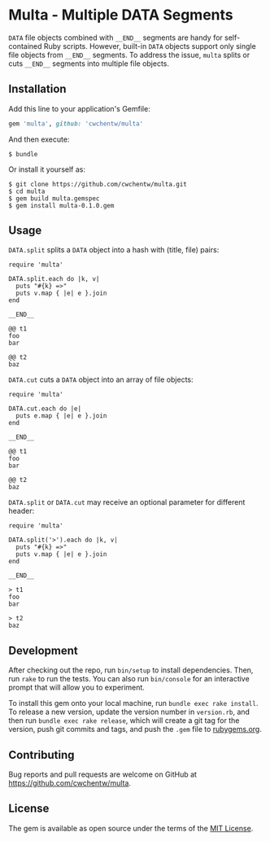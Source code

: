 # Multa - Multiple DATA Segments

``DATA`` file objects combined with ``__END__`` segments are handy for self-contained Ruby scripts. However, built-in ``DATA`` objects support only single file objects from ``__END__`` segments. To address the issue, `multa` splits or cuts ``__END__`` segments into multiple file objects.

## Installation

Add this line to your application's Gemfile:

```ruby
gem 'multa', github: 'cwchentw/multa'
```

And then execute:

    $ bundle

Or install it yourself as:

    $ git clone https://github.com/cwchentw/multa.git
    $ cd multa
    $ gem build multa.gemspec
    $ gem install multa-0.1.0.gem

## Usage

`DATA.split` splits a ``DATA`` object into a hash with (title, file) pairs:

```
require 'multa'

DATA.split.each do |k, v|
  puts "#{k} =>"
  puts v.map { |e| e }.join
end

__END__

@@ t1
foo
bar

@@ t2
baz
```

`DATA.cut` cuts a ``DATA`` object into an array of file objects:

```
require 'multa'

DATA.cut.each do |e|
  puts e.map { |e| e }.join
end

__END__

@@ t1
foo
bar

@@ t2
baz
```

`DATA.split` or `DATA.cut` may receive an optional parameter for different header:

```
require 'multa'

DATA.split('>').each do |k, v|
  puts "#{k} =>"
  puts v.map { |e| e }.join
end

__END__

> t1
foo
bar

> t2
baz
```

## Development

After checking out the repo, run `bin/setup` to install dependencies. Then, run `rake` to run the tests. You can also run `bin/console` for an interactive prompt that will allow you to experiment.

To install this gem onto your local machine, run `bundle exec rake install`. To release a new version, update the version number in `version.rb`, and then run `bundle exec rake release`, which will create a git tag for the version, push git commits and tags, and push the `.gem` file to [rubygems.org](https://rubygems.org).

## Contributing

Bug reports and pull requests are welcome on GitHub at https://github.com/cwchentw/multa.

## License

The gem is available as open source under the terms of the [MIT License](https://opensource.org/licenses/MIT).
